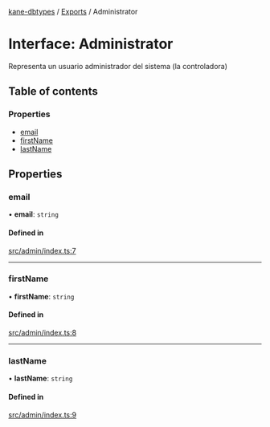 [kane-dbtypes](../README.md) / [Exports](../modules.md) / Administrator

# Interface: Administrator

Representa un usuario administrador del sistema (la controladora)

## Table of contents

### Properties

- [email](Administrator.md#email)
- [firstName](Administrator.md#firstname)
- [lastName](Administrator.md#lastname)

## Properties

### email

• **email**: `string`

#### Defined in

[src/admin/index.ts:7](https://github.com/gatitolabs/kane-dbtypes/blob/be3b38d/src/admin/index.ts#L7)

___

### firstName

• **firstName**: `string`

#### Defined in

[src/admin/index.ts:8](https://github.com/gatitolabs/kane-dbtypes/blob/be3b38d/src/admin/index.ts#L8)

___

### lastName

• **lastName**: `string`

#### Defined in

[src/admin/index.ts:9](https://github.com/gatitolabs/kane-dbtypes/blob/be3b38d/src/admin/index.ts#L9)
